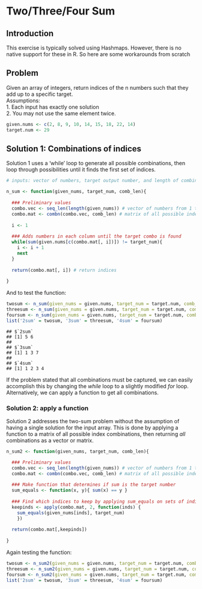 Two/Three/Four Sum
================

## Introduction

This exercise is typically solved using Hashmaps. However, there is no
native support for these in R. So here are some workarounds from scratch

## Problem

Given an array of integers, return indices of the n numbers such that
they add up to a specific target. <BR> Assumptions: <BR> 1. Each input
has exactly one solution <BR> 2. You may not use the same element twice.

``` r
given.nums <- c(2, 8, 9, 10, 14, 15, 18, 22, 14)
target.num <- 29
```

## Solution 1: Combinations of indices

Solution 1 uses a ‘while’ loop to generate all possible combinations,
then loop through possibilities until it finds the first set of
indices.

``` r
# inputs: vector of numbers, target output number, and length of combination

n_sum <- function(given_nums, target_num, comb_len){
  
  ### Preliminary values
  combo.vec <- seq_len(length(given_nums)) # vector of numbers from 1 to length of input
  combo.mat <- combn(combo.vec, comb_len) # matrix of all possible index combinations
  
  i <- 1
  
  ### Adds numbers in each column until the target combo is found
  while(sum(given.nums[c(combo.mat[, i])]) != target_num){
    i <- i + 1
    next
  }
  
  return(combo.mat[, i]) # return indices
  
}
```

And to test the
function:

``` r
twosum <- n_sum(given_nums = given.nums, target_num = target.num, comb_len = 2)
threesum <- n_sum(given_nums = given.nums, target_num = target.num, comb_len = 3)
foursum <- n_sum(given_nums = given.nums, target_num = target.num, comb_len = 4)
list('2sum' = twosum, '3sum' = threesum, '4sum' = foursum)
```

    ## $`2sum`
    ## [1] 5 6
    ## 
    ## $`3sum`
    ## [1] 1 3 7
    ## 
    ## $`4sum`
    ## [1] 1 2 3 4

If the problem stated that all combinations must be captured, we can
easily accomplish this by changing the <i>while</i> loop to a slightly
modified <i>for</i> loop. Alternatively, we can apply a function to get
all combinations.

### Solution 2: apply a function

Solution 2 addresses the two-sum problem without the assumption of
having a single solution for the input array. This is done by applying a
function to a matrix of all possible index combinations, then returning
<i>all</i> combinations as a vector or matrix.

``` r
n_sum2 <- function(given_nums, target_num, comb_len){

  ### Preliminary values
  combo.vec <- seq_len(length(given_nums)) # vector of numbers from 1 to length of input
  combo.mat <- combn(combo.vec, comb_len) # matrix of all possible index combinations
  
  ### Make function that determines if sum is the target number
  sum_equals <- function(x, y){ sum(x) == y } 
  
  ### Find which indices to keep by applying sum_equals on sets of indices
  keepinds <- apply(combo.mat, 2, function(inds) { 
    sum_equals(given_nums[inds], target_num)
    }) 
  
  return(combo.mat[,keepinds])
  
}
```

Again testing the function:

``` r
twosum <- n_sum2(given_nums = given.nums, target_num = target.num, comb_len = 2)
threesum <- n_sum2(given_nums = given.nums, target_num = target.num, comb_len = 3)
foursum <- n_sum2(given_nums = given.nums, target_num = target.num, comb_len = 4)
list('2sum' = twosum, '3sum' = threesum, '4sum' = foursum)
```
